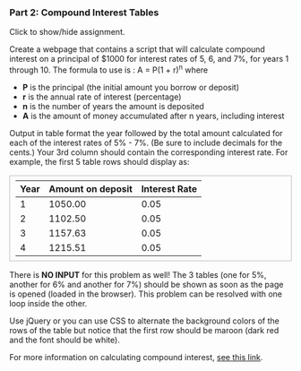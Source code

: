 ### Part 2: Compound Interest Tables

<p class="accordian">Click to show/hide assignment.</p>
<div class="panel">

Create a webpage that contains a script that will calculate compound interest on a principal of $1000 for interest rates of 5, 6, and 7%, for years 1 through 10. The formula to use is : A = P(1 + r)<sup>n</sup> where  
  
- **P** is the principal (the initial amount you borrow or deposit)   
- **r** is the annual rate of interest (percentage)  
- **n** is the number of years the amount is deposited  
- **A** is the amount of money accumulated after n years, including interest  
  
Output in table format the year followed by the total amount calculated for each of the interest rates of 5% - 7%. (Be sure to include decimals for the cents.) Your 3rd column should contain the corresponding interest rate. For example, the first 5 table rows should display as:  
  
|Year|Amount on deposit|Interest Rate|
|:-|:-|:-|
|1|1050.00|0.05|
|2|1102.50|0.05|
|3|1157.63|0.05|
|4|1215.51|0.05|

There is **NO INPUT** for this problem as well! The 3 tables (one for 5%, another for 6% and another for 7%) should be shown as soon as the page is opened (loaded in the browser). This problem can be resolved with one loop inside the other.

Use jQuery or you can use CSS to alternate the background colors of the rows of the table but notice that the first row should be maroon (dark red and the font should be white).

For more information on calculating compound interest, [see this link](http://math.about.com/library/weekly/aa042002a.htm).   

</div>

<style>
table {
  border: 1px solid #bbb;
  padding: 0.5em 10px;
  line-height: normal;
}
</style>

<div class="row" id="results">
</div>

<script>

const calcInterest = (principal, rate, years) => {
    let 
        amount,
        o = {style: "currency", currency: "USD"},
        thisTable;

    thisTable = '<div class="one-third column"><table><thead><tr><th style="text-align:left">Year</th><th style="text-align:center">On Deposit</th><th style="text-align:right">Rate</th></tr></thead><tbody>';
    for (let year = 1; year <= years; year++) {
        amount = principal * ( 1 + rate ) ** year; 
        thisTable += `<tr><td style="text-align:left">${year}</td><td style="text-align:center">${amount.toLocaleString("en", o)}</td><td style="text-align:right">${rate.toLocaleString('en-GB', { style: 'percent' })}</td></tr>`;
    }
    thisTable += '</tbody></table></div>';
    document.getElementById('results').innerHTML += thisTable;

}

window.addEventListener('load', () => {
    calcInterest(1000, 0.05, 10);
    calcInterest(1000, 0.06, 10);
    calcInterest(1000, 0.07, 10);
    //$( "table thead tr th" ).each(function( index ) {
    //$( this ).css("background-color", "orchid");
    //$( this ).css("color", "whitesmoke");
    //document.querySelectorAll("table tr:nth-child(even)").style.background = "#33c3f0";
    //document.querySelectorAll("table tr:nth-child(odd)").style.background = "whitesmoke";
});       

</script>





